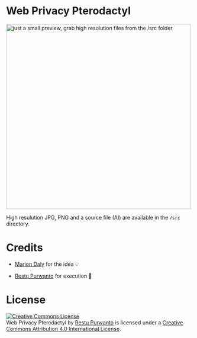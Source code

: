# Web Privacy Pterodactyl

<img src='https://user-images.githubusercontent.com/985504/62209548-2b0b3100-b39a-11e9-922b-2b3965e19341.jpg' width='500' alt="just a small preview, grab high resolution files from the /src folder" />

High resulution JPG, PNG and a source file (AI) are available in the `/src` directory.

# Credits

- <a href='https://twitter.com/marionpdaly/status/1153895605409705984'>Marion Daly</a> for the idea 💡

- <a href='https://dribbble.com/Stuper'>Restu Purwanto</a> for execution 🎨

# License

<a rel="license" href="http://creativecommons.org/licenses/by/4.0/"><img alt="Creative Commons License" style="border-width:0" src="https://i.creativecommons.org/l/by/4.0/88x31.png" /></a><br /><span xmlns:dct="http://purl.org/dc/terms/" property="dct:title">Web Privacy Pterodactyl</span> by <a xmlns:cc="http://creativecommons.org/ns#" href="https://dribbble.com/Stuper" property="cc:attributionName" rel="cc:attributionURL">Restu Purwanto</a> is licensed under a <a rel="license" href="http://creativecommons.org/licenses/by/4.0/">Creative Commons Attribution 4.0 International License</a>.
